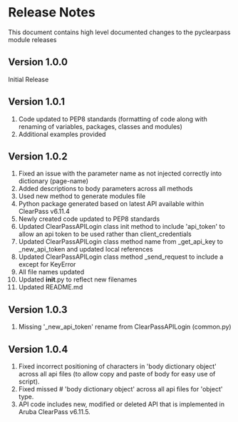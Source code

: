 # Release Notes
This document contains high level documented changes to the pyclearpass module releases
## Version 1.0.0
Initial Release
## Version 1.0.1
1. Code updated to PEP8 standards (formatting of code along with renaming of variables, packages, classes and modules)
2. Additional examples provided
## Version 1.0.2
1. Fixed an issue with the parameter name as not injected correctly into dictionary (page-name)
2. Added descriptions to body parameters across all methods 
3. Used new method to generate modules file 
4. Python package generated  based on latest API available within ClearPass v6.11.4
5. Newly created code updated to PEP8 standards
6. Updated ClearPassAPILogin class init method to include 'api_token' to allow an api token to be used rather than client_credentials
7. Updated ClearPassAPILogin class method name from _get_api_key to _new_api_token and updated local references
8. Updated ClearPassAPILogin class method _send_request to include a except for KeyError
9. All file names updated
10. Updated __init__.py to reflect new filenames
11. Updated README.md
## Version 1.0.3
1. Missing '_new_api_token' rename from ClearPassAPILogin (common.py)
## Version 1.0.4
1. Fixed incorrect positioning of characters in 'body dictionary object' across all api files (to allow copy and paste of body for easy use of script).
2. Fixed missed # 'body dictionary object' across all api files for 'object' type.  
3. API code includes new, modified or deleted API that is implemented in Aruba ClearPass v6.11.5. 